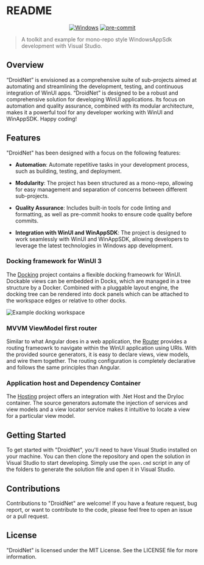 # README

<!-- markdownlint-disable-next-line no-inline-html -->
<div align="center">

[![Windows][windows-badge]][WinUI]
[![pre-commit][pre-commit-badge]][pre-commit]

</div>

> A toolkit and example for mono-repo style WindowsAppSdk development with
> Visual Studio.

[windows-badge]: https://img.shields.io/badge/OS-windows-blue
[WinUI]: https://learn.microsoft.com/en-us/windows/apps/winui/
[pre-commit-badge]: https://img.shields.io/badge/pre--commit-enabled-brightgreen?logo=pre-commit
[pre-commit]: https://github.com/pre-commit/pre-commit

## Overview

“DroidNet” is envisioned as a comprehensive suite of sub-projects aimed at
automating and streamlining the development, testing, and continuous integration
of WinUI apps. “DroidNet” is designed to be a robust and comprehensive solution
for developing WinUI applications. Its focus on automation and quality
assurance, combined with its modular architecture, makes it a powerful tool for
any developer working with WinUI and WinAppSDK. Happy coding!

## Features

"DroidNet" has been designed with a focus on the following features:

- **Automation**: Automate repetitive tasks in your development process, such as
  building, testing, and deployment.

- **Modularity**: The project has been structured as a mono-repo, allowing for
  easy management and separation of concerns between different sub-projects.

- **Quality Assurance**: Includes built-in tools for code linting and
  formatting, as well as pre-commit hooks to ensure code quality before commits.

- **Integration with WinUI and WinAppSDK**: The project is designed to work
  seamlessly with WinUI and WinAppSDK, allowing developers to leverage the
  latest technologies in Windows app development.

### Docking framework for WinUI 3

The [Docking](projects/Docking/) project contains a flexible docking frameowrk
for WinUI. Dockable views can be embedded in Docks, which are managed in a tree
structure by a Docker. Combined with a pluggable layout engine, the docking tree
can be rendered into dock panels which can be attached to the workspace edges or
relative to other docks.

![Example docking workspace](media/routing-debugger.png "Docking Workspace")

### MVVM ViewModel first router

Similar to what Angular does in a web application, the [Router](projects/Routing/)
provides a routing frameowrk to navigate within the WinUI application using URIs.
With the provided source generators, it is easy to declare views, view models, and
wire them together. The routing configuration is completely declarative and follows
the same principles than Angular.

### Application host and Dependency Container

The [Hosting](projects/Hosting/) project offers an integration with .Net Host and
the DryIoc container. The source generators automate the injection of services and
view models and a view locator service makes it intuitive to locate a view for a
particular view model.

## Getting Started

To get started with "DroidNet", you'll need to have Visual Studio installed on
your machine. You can then clone the repository and open the solution in Visual
Studio to start developing. Simply use the `open.cmd` script in any of the folders
to generate the solution file and open it in Visual Studio.

## Contributions

Contributions to "DroidNet" are welcome! If you have a feature request, bug
report, or want to contribute to the code, please feel free to open an issue or
a pull request.

## License

"DroidNet" is licensed under the MIT License. See the LICENSE file for more
information.
